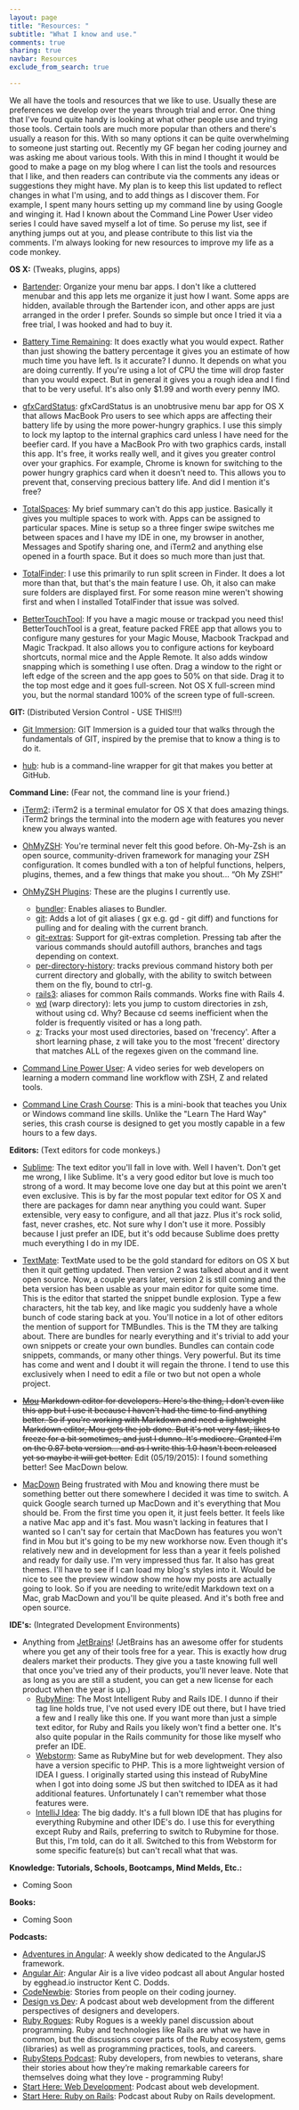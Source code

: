 ```yaml
---
layout: page
title: "Resources: "
subtitle: "What I know and use."
comments: true
sharing: true
navbar: Resources
exclude_from_search: true

---
```


We all have the tools and resources that we like to use. Usually these are preferences we develop over the years through trial and error. One thing that I've found quite handy is looking at what other people use and trying those tools. Certain tools are much more popular than others and there's usually a reason for this. With so many options it can be quite overwhelming to someone just starting out. Recently my GF began her coding journey and was asking me about various tools. With this in mind I thought it would be good to make a page on my blog where I can list the tools and resources that I like, and then readers can contribute via the comments any ideas or suggestions they might have. My plan is to keep this list updated to reflect changes in what I'm using, and to add things as I discover them. For example, I spent many hours setting up my command line by using Google and winging it. Had I known about the Command Line Power User video series I could have saved myself a lot of time. So peruse my list, see if anything jumps out at you, and please contribute to this list via the comments. I'm always looking for new resources to improve my life as a code monkey.

**OS X:** (Tweaks, plugins, apps)

* [Bartender](http://www.macbartender.com/): Organize your menu bar apps. I don't like a cluttered menubar and this app lets me organize it just how I want. Some apps are hidden, available through the Bartender icon, and other apps are just arranged in the order I prefer. Sounds so simple but once I tried it via a free trial, I was hooked and had to buy it.

* [Battery Time Remaining](https://itunes.apple.com/us/app/battery-time-remaining/id551420833?mt=12): It does exactly what you would expect. Rather than just showing the battery percentage it gives you an estimate of how much time you have left. Is it accurate? I dunno. It depends on what you are doing currently. If you're using a lot of CPU the time will drop faster than you would expect. But in general it gives you a rough idea and I find that to be very useful. It's also only $1.99 and worth every penny IMO.

* [gfxCardStatus](https://gfx.io/): gfxCardStatus is an unobtrusive menu bar app for OS X that allows MacBook Pro users to see which apps are affecting their battery life by using the more power-hungry graphics. I use this simply to lock my laptop to the internal graphics card unless I have need for the beefier card. If you have a MacBook Pro with two graphics cards, install this app. It's free, it works really well, and it gives you greater control over your graphics. For example, Chrome is known for switching to the power hungry graphics card when it doesn't need to. This allows you to prevent that, conserving precious battery life. And did I mention it's free?

* [TotalSpaces](http://totalspaces.binaryage.com/): My brief summary can't do this app justice. Basically it gives you multiple spaces to work with. Apps can be assigned to particular spaces. Mine is setup so a three finger swipe switches me between spaces and I have my IDE in one, my browser in another, Messages and Spotify sharing one, and iTerm2 and anything else opened in a fourth space. But it does so much more than just that.

* [TotalFinder](http://totalfinder.binaryage.com/): I use this primarily to run split screen in Finder. It does a lot more than that, but that's the main feature I use. Oh, it also can make sure folders are displayed first. For some reason mine weren't showing first and when I installed TotalFinder that issue was solved.

* [BetterTouchTool](http://www.bettertouchtool.net/): If you have a magic mouse or trackpad you need this! BetterTouchTool is a great, feature packed FREE app that allows you to configure many gestures for your Magic Mouse, Macbook Trackpad and Magic Trackpad. It also allows you to configure actions for keyboard shortcuts, normal mice and the Apple Remote. It also adds window snapping which is something I use often. Drag a window to the right or left edge of the screen and the app goes to 50% on that side. Drag it to the top most edge and it goes full-screen. Not OS X full-screen mind you, but the normal standard 100% of the screen type of full-screen.

**GIT:** (Distributed Version Control - USE THIS!!!)

* [Git Immersion](http://gitimmersion.com/index.html): GIT Immersion is a guided tour that walks through the fundamentals of GIT, inspired by the premise that to know a thing is to do it.

* [hub](https://hub.github.com/): hub is a command-line wrapper for git that makes you better at GitHub.

	
**Command Line:** (Fear not, the command line is your friend.)

* [iTerm2](https://www.iterm2.com/): iTerm2 is a terminal emulator for OS X that does amazing things. iTerm2 brings the terminal into the modern age with features you never knew you always wanted.

* [OhMyZSH](http://ohmyz.sh/): You're terminal never felt this good before. Oh-My-Zsh is an open source, community-driven framework for managing your ZSH configuration. It comes bundled with a ton of helpful functions, helpers, plugins, themes, and a few things that make you shout... “Oh My ZSH!”

* [OhMyZSH Plugins](/oh-my-zsh/wiki/Plugins): These are the plugins I currently use.
    + [bundler](): Enables aliases to Bundler.
    + [git](https://github.com/robbyrussell/oh-my-zsh/wiki/Plugins#git): Adds a lot of git aliases ( gx e.g. gd - git diff) and functions for pulling and for dealing with the current branch.
    + [git-extras](https://github.com/robbyrussell/oh-my-zsh/wiki/Plugins#git-extras): Support for git-extras completion. Pressing tab after the various commands should autofill authors, branches and tags depending on context.
    + [per-directory-history](https://github.com/robbyrussell/oh-my-zsh/wiki/Plugins#per-directory-history): tracks previous command history both per current directory and globally, with the ability to switch between them on the fly, bound to ctrl-g.
    + [rails3](https://github.com/robbyrussell/oh-my-zsh/wiki/Plugins#rails3): aliases for common Rails commands. Works fine with Rails 4.
    + [wd](https://github.com/robbyrussell/oh-my-zsh/wiki/Plugins#wd) (warp directory): lets you jump to custom directories in zsh, without using cd. Why? Because cd seems inefficient when the folder is frequently visited or has a long path.
    + [z](https://github.com/robbyrussell/oh-my-zsh/tree/master/plugins/z): Tracks your most used directories, based on 'frecency'. After  a  short  learning  phase, z will take you to the most 'frecent' directory that matches ALL of the regexes given on the command line.

* [Command Line Power User](http://commandlinepoweruser.com/): A video series for web developers on learning a modern command line workflow with ZSH, Z and related tools.

* [Command Line Crash Course](http://cli.learncodethehardway.org/): This is a mini-book that teaches you Unix or Windows command line skills. Unlike the "Learn The Hard Way" series, this crash course is designed to get you mostly capable in a few hours to a few 	days.

**Editors:** (Text editors for code monkeys.)

* [Sublime](http://www.sublimetext.com/): The text editor you'll fall in love with. Well I haven't. Don't get me wrong, I like Sublime. It's a very good editor but love is much too strong of a word. It may become love one day but at this point we aren't even exclusive. This is by far the most popular text editor for OS X and there are packages for damn near anything you could want. Super extensible, very easy to configure, and all that jazz. Plus it's rock solid, fast, never crashes, etc. Not sure why I don't use it more. Possibly because I just prefer an IDE, but it's odd because Sublime does pretty much everything I do in my IDE.

* [TextMate](https://macromates.com/): TextMate used to be the gold standard for editors on OS X but then it quit getting updated. Then version 2 was talked about and it went open source. Now, a couple years later, version 2 is still coming and the beta version has been usable as your main editor for quite some time. This is the editor that started the snippet bundle explosion. Type a few characters, hit the tab key, and like magic you suddenly have a whole bunch of code staring back at you. You'll notice in a lot of other editors the mention of support for TMBundles. This is the TM they are talking about. There are bundles for nearly everything and it's trivial to add your own snippets or create your own bundles. Bundles can contain code snippets, commands, or many other things. Very powerful. But its time has come and went and I doubt it will regain the throne. I tend to use this exclusively when I need to edit a file or two but not open a whole project.

* ~~[Mou](http://25.io/mou/) Markdown editor for developers. Here's the thing, I don't even like this app but I use it because I haven't had the time to find anything better. So if you're working with Markdown and need a lightweight Markdown editor, Mou gets the job done. But it's not very fast, likes to freeze for a bit sometimes, and just I dunno. It's mediocre. Granted I'm on the 0.87 beta version... and as I write this 1.0 hasn't been released yet so maybe it will get better.~~ Edit (05/19/2015): I found something better! See MacDown below. 

* [MacDown](http://macdown.uranusjr.com/) Being frustrated with Mou and knowing there must be something better out there somewhere I decided it was time to switch. A quick Google search turned up MacDown and it's everything that Mou should be. From the first time you open it, it just feels better. It feels like a native Mac app and it's fast. Mou wasn't lacking in features that I wanted so I can't say for certain that MacDown has features you won't find in Mou but it's going to be my new workhorse now. Even though it's relatively new and in development for less than a year it feels polished and ready for daily use. I'm very impressed thus far. It also has great themes. I'll have to see if I can load my blog's styles into it. Would be nice to see the preview window show me how my posts are actually going to look. So if you are needing to write/edit Markdown text on a Mac, grab MacDown and you'll be quite pleased. And it's both free and open source.

**IDE's:** (Integrated Development Environments)

* Anything from [JetBrains](https://www.jetbrains.com/)! (JetBrains has an awesome offer for students where you get any of their tools free for a year. This is exactly how drug dealers market their products. They give you a taste knowing full well that once you've tried any of their products, you'll never leave. Note that as long as you are still a student, you can get a new license for each product when the year is up.)
    + [RubyMine](https://www.jetbrains.com/ruby/): The Most Intelligent Ruby and Rails IDE. I dunno if their tag line holds true, I've not used every IDE out there, but I have tried a few and I really like this one. If you want more than just a simple text editor, for Ruby and Rails you likely won't find a better one. It's also quite popular in the Rails community for those like myself who prefer an IDE.
    + [Webstorm](https://www.jetbrains.com/webstorm/): Same as RubyMine but for web development. They also have a version specific to PHP. This is a more lightweight version of IDEA I guess. I originally started using this instead of RubyMine when I got into doing some JS but then switched to IDEA as it had additional features. Unfortunately I can't remember what those features were.
    + [IntelliJ Idea](https://www.jetbrains.com/idea/): The big daddy. It's a full blown IDE that has plugins for everything Rubymine and other IDE's do. I use this for everything except Ruby and Rails, preferring to switch to Rubymine for those. But this, I'm told, can do it all. Switched to this from Webstorm for some specific feature(s) but can't recall what that was.
    
**Knowledge: Tutorials, Schools, Bootcamps, Mind Melds, Etc.:**

* Coming Soon
    
**Books:**

* Coming Soon
    
**Podcasts:**

* [Adventures in Angular](http://devchat.tv/adventures-in-angular): A weekly show dedicated to the AngularJS framework.
* [Angular Air](http://angular-air.com/): Angular Air is a live video podcast all about Angular hosted by egghead.io instructor Kent C. Dodds.
* [CodeNewbie](http://www.codenewbie.org/podcast): Stories from people on their coding journey.
* [Design vs Dev](http://agileleague.com/feed/podcast): A podcast about web development from the different perspectives of designers and developers.
* [Ruby Rogues](http://feeds.feedwrench.com/RubyRogues.rss): Ruby Rogues is a weekly panel discussion about programming. Ruby and technologies like Rails are what we have in common, but the discussions cover parts of the Ruby ecosystem, gems (libraries) as well as programming practices, tools, and careers.
* [RubySteps Podcast](http://feeds.soundcloud.com/users/soundcloud:users:144422125/sounds.rss): Ruby developers, from newbies to veterans, share their stories about how they’re making remarkable careers for themselves doing what they love - programming Ruby!
* [Start Here: Web Development](http://starthere.fm/category/webdev): Podcast about web development.
* [Start Here: Ruby on Rails](http://starthere.fm/category/rubyonrails): Podcast about Ruby on Rails development.
